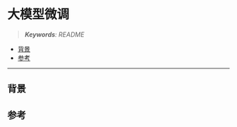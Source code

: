 大模型微调
===
<!--START_SECTION:badge-->
<!--END_SECTION:badge-->
<!--info
date: 2025-09-13 13:43:39
toc_title: 大模型微调
top: false
draft: false
hidden: true
section_number: false
level: 0
tag: []
-->

<!--START_SECTION:keywords-->
> ***Keywords**: README*
<!--END_SECTION:keywords-->

<!--START_SECTION:paper_title-->
<!--END_SECTION:paper_title-->

<!--START_SECTION:toc-->
- [背景](#背景)
- [参考](#参考)
<!--END_SECTION:toc-->

---

## 背景


## 参考